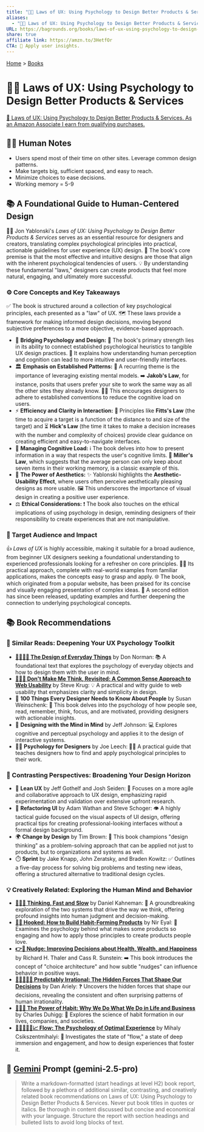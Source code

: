 ```yaml
---
title: "🧠📐 Laws of UX: Using Psychology to Design Better Products & Services"
aliases:
  - "🧠📐 Laws of UX: Using Psychology to Design Better Products & Services"
URL: https://bagrounds.org/books/laws-of-ux-using-psychology-to-design-better-products-services
share: true
affiliate link: https://amzn.to/3HetfOr
CTA: 🧠 Apply user insights.
---
```

[Home](../index.md) > [Books](./index.md)  
# 🧠📐 Laws of UX: Using Psychology to Design Better Products & Services  
[🛒 Laws of UX: Using Psychology to Design Better Products & Services. As an Amazon Associate I earn from qualifying purchases.](https://amzn.to/3HetfOr)  
  
## 📝🐒 Human Notes  
- Users spend most of their time on other sites. Leverage common design patterns.  
- Make targets big, sufficient spaced, and easy to reach.   
- Minimize choices to ease decisions.  
- Working memory = 5-9  
  
## 📚 A Foundational Guide to Human-Centered Design  
  
👩‍💻 Jon Yablonski's *Laws of UX: Using Psychology to Design Better Products & Services* serves as an essential resource for designers and creators, translating complex psychological principles into practical, actionable guidelines for user experience (UX) design. 🧠 The book's core premise is that the most effective and intuitive designs are those that align with the inherent psychological tendencies of users. 💡 By understanding these fundamental "laws," designers can create products that feel more natural, engaging, and ultimately more successful.  
  
### ⚙️ Core Concepts and Key Takeaways  
  
✅ The book is structured around a collection of key psychological principles, each presented as a "law" of UX. 🗺️ These laws provide a framework for making informed design decisions, moving beyond subjective preferences to a more objective, evidence-based approach.  
  
* 🌉 **Bridging Psychology and Design:** 🤝 The book's primary strength lies in its ability to connect established psychological heuristics to tangible UX design practices. 🧠 It explains how understanding human perception and cognition can lead to more intuitive and user-friendly interfaces.  
* 🏛️ **Emphasis on Established Patterns:** 🔄 A recurring theme is the importance of leveraging existing mental models. ➡️ **Jakob's Law**, for instance, posits that users prefer your site to work the same way as all the other sites they already know. 🧑‍💻 This encourages designers to adhere to established conventions to reduce the cognitive load on users.  
* ⚡ **Efficiency and Clarity in Interaction:** 🎯 Principles like **Fitts's Law** (the time to acquire a target is a function of the distance to and size of the target) and ⏳ **Hick's Law** (the time it takes to make a decision increases with the number and complexity of choices) provide clear guidance on creating efficient and easy-to-navigate interfaces.  
* 🧠 **Managing Cognitive Load:** ℹ️ The book delves into how to present information in a way that respects the user's cognitive limits. 🔢 **Miller's Law**, which suggests that the average person can only keep about seven items in their working memory, is a classic example of this.  
* 🎨 **The Power of Aesthetics:** ✨ Yablonski highlights the **Aesthetic-Usability Effect**, where users often perceive aesthetically pleasing designs as more usable. 🖼️ This underscores the importance of visual design in creating a positive user experience.  
* ⚖️ **Ethical Considerations:** ❗ The book also touches on the ethical implications of using psychology in design, reminding designers of their responsibility to create experiences that are not manipulative.  
  
### 🎯 Target Audience and Impact  
  
👍 *Laws of UX* is highly accessible, making it suitable for a broad audience, from beginner UX designers seeking a foundational understanding to experienced professionals looking for a refresher on core principles. 🧑‍💼 Its practical approach, complete with real-world examples from familiar applications, makes the concepts easy to grasp and apply. 🌐 The book, which originated from a popular website, has been praised for its concise and visually engaging presentation of complex ideas. 🚀 A second edition has since been released, updating examples and further deepening the connection to underlying psychological concepts.  
  
## 📚 Book Recommendations  
  
### 🧠 Similar Reads: Deepening Your UX Psychology Toolkit  
  
* **[💺🚪💡🤔 The Design of Everyday Things](./the-design-of-everyday-things.md)** by Don Norman: 📚 A foundational text that explores the psychology of everyday objects and how to design them with the user in mind.  
* **[🚫💭🌐 Don't Make Me Think, Revisited: A Common Sense Approach to Web Usability](./dont-make-me-think-revisited.md)** by Steve Krug: 💡 A practical and witty guide to web usability that emphasizes clarity and simplicity in design.  
* 💯 **100 Things Every Designer Needs to Know About People** by Susan Weinschenk: 👀 This book delves into the psychology of how people see, read, remember, think, focus, and are motivated, providing designers with actionable insights.  
* 🧠 **Designing with the Mind in Mind** by Jeff Johnson: 💻 Explores cognitive and perceptual psychology and applies it to the design of interactive systems.  
* 👩‍💻 **Psychology for Designers** by Joe Leech: 🧑‍🏫 A practical guide that teaches designers how to find and apply psychological principles to their work.  
  
### 🧭 Contrasting Perspectives: Broadening Your Design Horizon  
  
* 🤸 **Lean UX** by Jeff Gothelf and Josh Seiden: 💨 Focuses on a more agile and collaborative approach to UX design, emphasizing rapid experimentation and validation over extensive upfront research.  
* 🎨 **Refactoring UI** by Adam Wathan and Steve Schoger: 👁️ A highly tactical guide focused on the visual aspects of UI design, offering practical tips for creating professional-looking interfaces without a formal design background.  
* 🌍 **Change by Design** by Tim Brown: 🚀 This book champions "design thinking" as a problem-solving approach that can be applied not just to products, but to organizations and systems as well.  
* ⏱️ **Sprint** by Jake Knapp, John Zeratsky, and Braden Kowitz: ✅ Outlines a five-day process for solving big problems and testing new ideas, offering a structured alternative to traditional design cycles.  
  
### 💡 Creatively Related: Exploring the Human Mind and Behavior  
  
* **[🤔🐇🐢 Thinking, Fast and Slow](./thinking-fast-and-slow.md)** by Daniel Kahneman: 🚀 A groundbreaking exploration of the two systems that drive the way we think, offering profound insights into human judgment and decision-making.  
* **[🎣📱 Hooked: How to Build Habit-Forming Products](./hooked-how-to-build-habit-forming-products.md)** by Nir Eyal: 🎣 Examines the psychology behind what makes some products so engaging and how to apply those principles to create products people love.  
* **[👉🤏 Nudge: Improving Decisions about Health, Wealth, and Happiness](./nudge.md)** by Richard H. Thaler and Cass R. Sunstein: ➡️ This book introduces the concept of "choice architecture" and how subtle "nudges" can influence behavior in positive ways.  
* **[🔮🤷🏼‍♀️🤪 Predictably Irrational: The Hidden Forces That Shape Our Decisions](./predictably-irrational.md)** by Dan Ariely: ❓ Uncovers the hidden forces that shape our decisions, revealing the consistent and often surprising patterns of human irrationality.  
* **[🔄🧠💪 The Power of Habit: Why We Do What We Do in Life and Business](./the-power-of-habit.md)** by Charles Duhigg: 🔄 Explores the science of habit formation in our lives, companies, and societies.  
* **[🌊🧘🏼‍♀️🧠📈 Flow: The Psychology of Optimal Experience](./flow-the-psychology-of-optimal-experience.md)** by Mihaly Csikszentmihalyi: 🧘 Investigates the state of "flow," a state of deep immersion and engagement, and how to design experiences that foster it.  
  
## 💬 [Gemini](../software/gemini.md) Prompt (gemini-2.5-pro)  
> Write a markdown-formatted (start headings at level H2) book report, followed by a plethora of additional similar, contrasting, and creatively related book recommendations on Laws of UX: Using Psychology to Design Better Products & Services. Never put book titles in quotes or italics. Be thorough in content discussed but concise and economical with your language. Structure the report with section headings and bulleted lists to avoid long blocks of text.